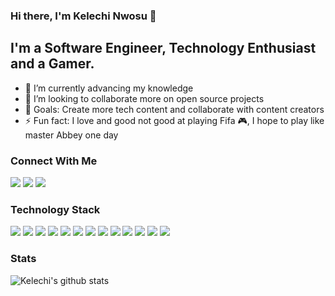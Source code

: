 ### Hi there, I'm Kelechi Nwosu 👋

## I'm a Software Engineer, Technology Enthusiast and a Gamer.

- 🔭 I’m currently advancing my knowledge
- 👯 I’m looking to collaborate more on open source projects
- 🎯 Goals: Create more tech content and collaborate with content creators 
- ⚡ Fun fact: I love and good not good at playing Fifa  🎮, I hope to play like master Abbey one day

### Connect With Me

[<img src="https://img.shields.io/badge/linkedin-%230077B5.svg?&style=for-the-badge&logo=linkedin&logoColor=white" />](https://www.linkedin.com/in/kelechi-link/)       [<img src="https://img.shields.io/badge/twitter-%231DA1F2.svg?&style=for-the-badge&logo=twitter&logoColor=white" />](https://twitter.com/kelechsky)  [<img src="https://img.shields.io/badge/medium-%2312100E.svg?&style=for-the-badge&logo=medium&logoColor=white" />](https://medium.com/@kelechsky)

### Technology Stack
<img src="https://img.shields.io/badge/javascript%20-%23323330.svg?&style=for-the-badge&logo=javascript&logoColor=%23F7DF1E" />   <img src="https://img.shields.io/badge/node.js%20-%2343853D.svg?&style=for-the-badge&logo=node.js&logoColor=white" />   <img src="https://img.shields.io/badge/react%20-%2320232a.svg?&style=for-the-badge&logo=react&logoColor=%2361DAFB" />   <img src="https://img.shields.io/badge/express.js%20-%23404d59.svg?&style=for-the-badge" />   <img src="https://img.shields.io/badge/css3%20-%231572B6.svg?&style=for-the-badge&logo=css3&logoColor=white" />   <img src="https://img.shields.io/badge/typescript%20-%23007ACC.svg?&style=for-the-badge&logo=typescript&logoColor=white" />   <img src="https://img.shields.io/badge/react_native%20-%2320232a.svg?&style=for-the-badge&logo=react&logoColor=%2361DAFB" />   <img src="https://img.shields.io/badge/html5%20-%23E34F26.svg?&style=for-the-badge&logo=html5&logoColor=white" />   <img src="https://img.shields.io/badge/sass%20-%23CC6699.svg?&style=for-the-badge&logo=sass&logoColor=white" />   <img src="https://img.shields.io/badge/mysql-%2300f.svg?&style=for-the-badge&logo=mysql&logoColor=white" />   <img src="https://img.shields.io/badge/postgres-%23316192.svg?&style=for-the-badge&logo=postgresql&logoColor=white" />   <img src="https://img.shields.io/badge/MongoDB-%234ea94b.svg?&style=for-the-badge&logo=mongodb&logoColor=white" />   <img src="https://img.shields.io/badge/Amazon%20AWS-%23232F3E?logo=amazon-aws&logoColor=white&style=for-the-badge" />

### Stats
![Kelechi's github stats](https://github-readme-stats.vercel.app/api?username=klexzi&count_private=true&hide=contribs,issues,prs&show_icons=true&theme=radical)


<!--
**klexzi/klexzi** is a ✨ _special_ ✨ repository because its `README.md` (this file) appears on your GitHub profile.

### Top Languages
![Top Langs](https://github-readme-stats.vercel.app/api/top-langs/?username=klexzi)

Here are some ideas to get you started:

- 🔭 I’m currently working on ...
- 🌱 I’m currently learning ...
- 👯 I’m looking to collaborate on ...
- 🤔 I’m looking for help with ...
- 💬 Ask me about ...
- 📫 How to reach me: ...
- 😄 Pronouns: ...
- ⚡ Fun fact: ...
-->
